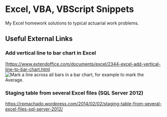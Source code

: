 # Excel, VBA, VBScript Snippets

My Excel homework solutions to typical actuarial work problems.

## Useful External Links

### Add vertical line to bar chart in Excel

[https://www.extendoffice.com/documents/excel/2344-excel-add-vertical-line-to-bar-chart.html
![Mark a line across all bars in a bar chart, for example to mark the Average.](https://cdn.extendoffice.com/images/stories/doc-excel/vertical-line-to-bar/doc-vertical-line-to-bar-1.png)

### Staging table from several Excel files (SQL Server 2012)

https://rpmachado.wordpress.com/2014/02/02/staging-table-from-several-excel-files-sql-server-2012/
